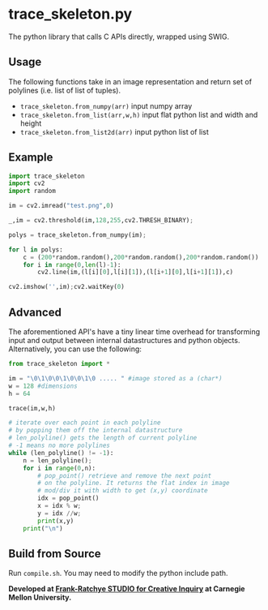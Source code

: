 # trace_skeleton.py

The python library that calls C APIs directly, wrapped using SWIG.

## Usage

The following functions take in an image representation and return set of polylines (i.e. list of list of tuples).

- `trace_skeleton.from_numpy(arr)` input numpy array
- `trace_skeleton.from_list(arr,w,h)` input flat python list and width and height
- `trace_skeleton.from_list2d(arr)` input python list of list


## Example

```python
import trace_skeleton
import cv2
import random

im = cv2.imread("test.png",0)

_,im = cv2.threshold(im,128,255,cv2.THRESH_BINARY);

polys = trace_skeleton.from_numpy(im);

for l in polys:
	c = (200*random.random(),200*random.random(),200*random.random())
	for i in range(0,len(l)-1):
		cv2.line(im,(l[i][0],l[i][1]),(l[i+1][0],l[i+1][1]),c)

cv2.imshow('',im);cv2.waitKey(0)
```

## Advanced

The aforementioned API's have a tiny linear time overhead for transforming input and output between internal datastructures and python objects. Alternatively, you can use the following: 

```python
from trace_skeleton import *

im = "\0\1\0\0\1\0\0\1\0 ..... " #image stored as a (char*)
w = 128 #dimensions
h = 64

trace(im,w,h)

# iterate over each point in each polyline
# by popping them off the internal datastructure
# len_polyline() gets the length of current polyline
# -1 means no more polylines
while (len_polyline() != -1):
	n = len_polyline();
	for i in range(0,n):
		# pop_point() retrieve and remove the next point
		# on the polyline. It returns the flat index in image
		# mod/div it with width to get (x,y) coordinate
		idx = pop_point()
		x = idx % w;
		y = idx //w;
		print(x,y)
	print("\n")
```

## Build from Source

Run `compile.sh`. You may need to modify the python include path.

**Developed at [Frank-Ratchye STUDIO for Creative Inquiry](https://studioforcreativeinquiry.org) at Carnegie Mellon University.**

